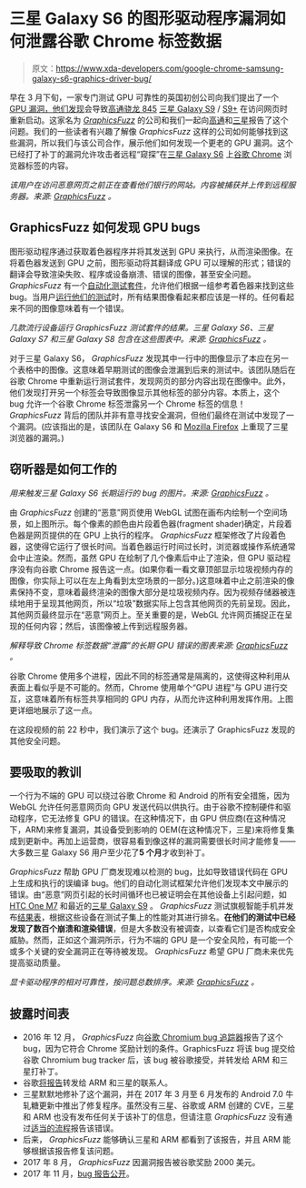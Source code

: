 # 三星 Galaxy S6 的图形驱动程序漏洞如何泄露谷歌 Chrome 标签数据

> 原文：<https://www.xda-developers.com/google-chrome-samsung-galaxy-s6-graphics-driver-bug/>

早在 3 月下旬，一家专门测试 GPU 可靠性的英国初创公司向我们提出了一个 [GPU 漏洞，他们发现](https://www.xda-developers.com/the-snapdragon-samsung-galaxy-s9-has-a-gpu-stability-bug-that-can-be-exploited-to-trigger-remote-reboots/)会导致[高通骁龙 845](https://www.xda-developers.com/tag/qualcomm-snapdragon-845/) [三星 Galaxy S9](https://forum.xda-developers.com/galaxy-s9) / [S9+](https://forum.xda-developers.com/galaxy-s9-plus) 在访问网页时重新启动。这家名为 *[GraphicsFuzz](https://www.graphicsfuzz.com/)* 的公司和我们一起向[高通](https://www.xda-developers.com/tag/qualcomm/)和[三星](https://www.xda-developers.com/tag/samsung/)报告了这个问题。我们的一些读者有兴趣了解像 *GraphicsFuzz* 这样的公司如何能够找到这些漏洞，所以我们与该公司合作，展示他们如何发现一个更老的 GPU 漏洞。这个已经打了补丁的漏洞允许攻击者远程“窥探”在[三星 Galaxy S6](https://forum.xda-developers.com/galaxy-s6) 上[谷歌 Chrome](https://www.xda-developers.com/tag/google-chrome/) 浏览器标签的内容。

*该用户在访问恶意网页之前正在查看他们银行的网站。内容被捕获并上传到远程服务器。来源: [GraphicsFuzz](http://www.graphicsfuzz.com/) 。*

## GraphicsFuzz 如何发现 GPU bugs

图形驱动程序通过获取着色器程序并将其发送到 GPU 来执行，从而渲染图像。在将着色器发送到 GPU 之前，图形驱动将其翻译成 GPU 可以理解的形式；错误的翻译会导致渲染失败、程序或设备崩溃、错误的图像，甚至安全问题。 *GraphicsFuzz* 有一个[自动化测试套件](https://www.graphicsfuzz.com/howitworks.html)，允许他们根据一组参考着色器来找到这些 bug。当用户[运行他们的测试](http://www.graphicsfuzz.com/benchmark/android-v1.html)时，所有结果图像看起来都应该是一样的。任何看起来不同的图像意味着有一个错误。

*几款流行设备运行 GraphicsFuzz 测试套件的结果。三星 Galaxy S6、三星 Galaxy S7 和三星 Galaxy S8 包含在这些图表中。来源: [GraphicsFuzz](http://www.graphicsfuzz.com/) 。*

对于三星 Galaxy S6， *GraphicsFuzz* 发现其中一行中的图像显示了本应在另一个表格中的图像。这意味着早期测试的图像会泄漏到后来的测试中。该团队随后在谷歌 Chrome 中重新运行测试套件，发现网页的部分内容出现在图像中。此外，他们发现打开另一个标签会导致图像显示其他标签的部分内容。本质上，这个 bug 允许一个谷歌 Chrome 标签泄露另一个 Chrome 标签的信息！ *GraphicsFuzz* 背后的团队并非有意寻找安全漏洞，但他们最终在测试中发现了一个漏洞。(应该指出的是，该团队在 Galaxy S6 和 [Mozilla Firefox](https://www.xda-developers.com/tag/firefox/) 上重现了三星浏览器的漏洞。)

## 窃听器是如何工作的

*用来触发三星 Galaxy S6 长期运行的 bug 的图片。来源: [GraphicsFuzz](http://www.graphicsfuzz.com/) 。*

由 *GraphicsFuzz* 创建的“恶意”网页使用 WebGL 试图在画布内绘制一个空间场景，如上图所示。每个像素的颜色由片段着色器(fragment shader)确定，片段着色器是网页提供的在 GPU 上执行的程序。 *GraphicsFuzz* 框架修改了片段着色器，这使得它运行了很长时间。当着色器运行时间过长时，浏览器或操作系统通常会中止渲染。然而，虽然 GPU 在绘制了几个像素后中止了渲染，但 GPU 驱动程序没有向谷歌 Chrome 报告这一点。(如果你看一看文章顶部显示垃圾视频内存的图像，你实际上可以在左上角看到太空场景的一部分。)这意味着中止之前渲染的像素保持不变，意味着最终渲染的图像大部分是垃圾视频内存。因为视频存储器被连续地用于呈现其他网页，所以“垃圾”数据实际上包含其他网页的先前呈现。因此，其他网页最终显示在“恶意”网页上。至关重要的是，WebGL 允许网页捕捉正在呈现的任何内容；然后，该图像被上传到远程服务器。

*解释导致 Chrome 标签数据“泄露”的长期 GPU 错误的图表来源: [GraphicsFuzz](http://www.graphicsfuzz.com/) 。*

谷歌 Chrome 使用多个进程，因此不同的标签通常是隔离的，这使得这种利用从表面上看似乎是不可能的。然而，Chrome 使用单个“GPU 进程”与 GPU 进行交互，这意味着所有标签共享相同的 GPU 内存，从而允许这种利用发挥作用。上图更详细地展示了这一点。

在这段视频的前 22 秒中，我们演示了这个 bug。还演示了 GraphicsFuzz 发现的其他安全问题。

## 要吸取的教训

一个行为不端的 GPU 可以绕过谷歌 Chrome 和 Android 的所有安全措施，因为 WebGL 允许任何恶意网页向 GPU 发送代码以供执行。由于谷歌不控制硬件和驱动程序，它无法修复 GPU 的错误。在这种情况下，由 GPU 供应商(在这种情况下，ARM)来修复漏洞，其设备受到影响的 OEM(在这种情况下，三星)来将修复集成到更新中。再加上运营商，很容易看到像这样的漏洞需要很长时间才能修复——大多数三星 Galaxy S6 用户至少花了**5 个月**才收到补丁。

*GraphicsFuzz* 帮助 GPU 厂商发现难以检测的 bug，比如导致错误代码在 GPU 上生成和执行的误编译 bug。他们的自动化测试框架允许他们发现本文中展示的错误。由“恶意”网页引起的长时间循环也已被证明会在其他设备上引起问题，如 [HTC One M7](https://medium.com/@afd_icl/hey-a-web-page-just-restarted-my-phone-c06d3db76542) 和最近的[三星 Galaxy S9](https://www.xda-developers.com/the-snapdragon-samsung-galaxy-s9-has-a-gpu-stability-bug-that-can-be-exploited-to-trigger-remote-reboots/) 。 *GraphicsFuzz* 测试旗舰智能手机并发布[结果表](http://www.graphicsfuzz.com/#results)，根据这些设备在测试子集上的性能对其进行排名。**在他们的测试中已经发现了数百个崩溃和渲染错误**，但是大多数没有被调查，以查看它们是否构成安全威胁。然而，正如这个漏洞所示，行为不端的 GPU 是一个安全风险，有可能一个或多个关键的安全漏洞正在等待被发现。 *GraphicsFuzz* 希望 GPU 厂商未来优先提高驱动质量。

*显卡驱动程序的相对可靠性，按问题总数排序。来源: [GraphicsFuzz](http://www.graphicsfuzz.com/#results) 。*

## 披露时间表

*   2016 年 12 月， *GraphicsFuzz* 向[谷歌 Chromium bug 追踪器](https://bugs.chromium.org/p/chromium/issues/detail?id=675658#c39)报告了这个 bug，因为它符合 Chrome 奖励计划的条件。GraphicsFuzz 将该 bug 提交给谷歌 Chromium bug tracker 后，该 bug 被谷歌接受，并转发给 ARM 和三星打补丁。
*   谷歌[将报告](https://bugs.chromium.org/p/chromium/issues/detail?id=675658#c7)转发给 ARM 和三星的联系人。
*   三星默默地修补了这个漏洞，并在 2017 年 3 月至 6 月发布的 Android 7.0 牛轧糖更新中推出了修复程序。虽然没有三星、谷歌或 ARM 创建的 CVE，三星和 ARM 也没有发布任何关于该补丁的信息，但请注意 *GraphicsFuzz* 没有通过[适当的流程](https://security.samsungmobile.com/securityReporting.smsb)报告该错误。
*   后来， *GraphicsFuzz* 能够确认三星和 ARM 都看到了该报告，并且 ARM 能够根据该报告修复该问题。
*   2017 年 8 月， *GraphicsFuzz* 因漏洞报告被谷歌奖励 2000 美元。
*   2017 年 11 月，[bug 报告公开](https://bugs.chromium.org/p/chromium/issues/detail?id=675658#c39)。